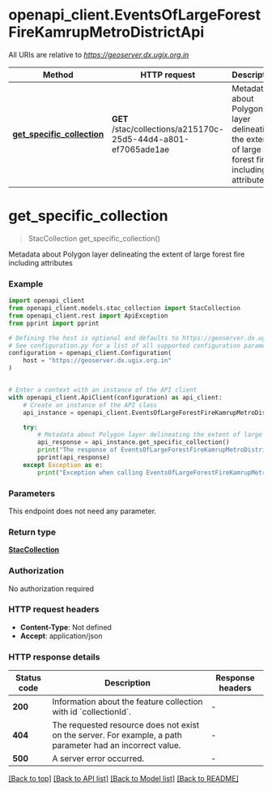 # openapi_client.EventsOfLargeForestFireKamrupMetroDistrictApi

All URIs are relative to *https://geoserver.dx.ugix.org.in*

Method | HTTP request | Description
------------- | ------------- | -------------
[**get_specific_collection**](EventsOfLargeForestFireKamrupMetroDistrictApi.md#get_specific_collection) | **GET** /stac/collections/a215170c-25d5-44d4-a801-ef7065ade1ae | Metadata about Polygon layer delineating the extent of large forest fire including attributes


# **get_specific_collection**
> StacCollection get_specific_collection()

Metadata about Polygon layer delineating the extent of large forest fire including attributes

### Example


```python
import openapi_client
from openapi_client.models.stac_collection import StacCollection
from openapi_client.rest import ApiException
from pprint import pprint

# Defining the host is optional and defaults to https://geoserver.dx.ugix.org.in
# See configuration.py for a list of all supported configuration parameters.
configuration = openapi_client.Configuration(
    host = "https://geoserver.dx.ugix.org.in"
)


# Enter a context with an instance of the API client
with openapi_client.ApiClient(configuration) as api_client:
    # Create an instance of the API class
    api_instance = openapi_client.EventsOfLargeForestFireKamrupMetroDistrictApi(api_client)

    try:
        # Metadata about Polygon layer delineating the extent of large forest fire including attributes
        api_response = api_instance.get_specific_collection()
        print("The response of EventsOfLargeForestFireKamrupMetroDistrictApi->get_specific_collection:\n")
        pprint(api_response)
    except Exception as e:
        print("Exception when calling EventsOfLargeForestFireKamrupMetroDistrictApi->get_specific_collection: %s\n" % e)
```



### Parameters

This endpoint does not need any parameter.

### Return type

[**StacCollection**](StacCollection.md)

### Authorization

No authorization required

### HTTP request headers

 - **Content-Type**: Not defined
 - **Accept**: application/json

### HTTP response details

| Status code | Description | Response headers |
|-------------|-------------|------------------|
**200** | Information about the feature collection with id &#x60;collectionId&#x60;. |  -  |
**404** | The requested resource does not exist on the server. For example, a path parameter had an incorrect value. |  -  |
**500** | A server error occurred. |  -  |

[[Back to top]](#) [[Back to API list]](../README.md#documentation-for-api-endpoints) [[Back to Model list]](../README.md#documentation-for-models) [[Back to README]](../README.md)


